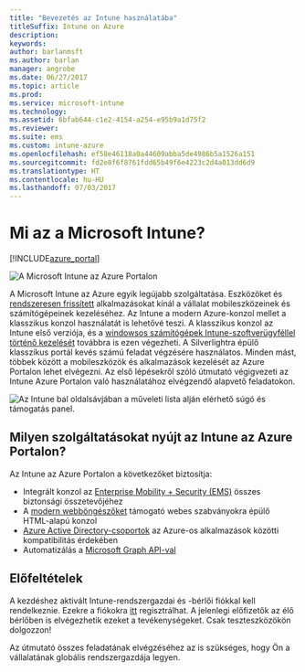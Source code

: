 ```yaml
---
title: "Bevezetés az Intune használatába"
titleSuffix: Intune on Azure
description: 
keywords: 
author: barlanmsft
ms.author: barlan
manager: angrobe
ms.date: 06/27/2017
ms.topic: article
ms.prod: 
ms.service: microsoft-intune
ms.technology: 
ms.assetid: 6bfab644-c1e2-4154-a254-e95b9a1d75f2
ms.reviewer: 
ms.suite: ems
ms.custom: intune-azure
ms.openlocfilehash: ef58e46118a0a44609abba5de4986b5a1526a151
ms.sourcegitcommit: fd2e8f6f8761fdd65b49f6e4223c2d4a013dd6d9
ms.translationtype: HT
ms.contentlocale: hu-HU
ms.lasthandoff: 07/03/2017
---
```

# <a name="what-is-microsoft-intune"></a>Mi az a Microsoft Intune?

[!INCLUDE[azure_portal](./includes/azure_portal.md)]

![A Microsoft Intune az Azure Portalon](./media/generic-intune-azure.png)

A Microsoft Intune az Azure egyik legújabb szolgáltatása. Eszközöket és [rendszeresen frissített](whats-new.md) alkalmazásokat kínál a vállalat mobileszközeinek és számítógépeinek kezeléséhez. Az Intune a modern Azure-konzol mellet a klasszikus konzol használatát is lehetővé teszi. A klasszikus konzol az Intune első verziója, és a [windowsos számítógépek Intune-szoftverügyféllel történő kezelését](/intune-classic/deploy-use/pc-management-comparison.md) továbbra is ezen végezheti. A Silverlightra épülő klasszikus portál kevés számú feladat végzésére használatos. Minden mást, többek között a mobileszközök és alkalmazások kezelését az Azure Portalon lehet elvégezni. Az első lépésekről szóló útmutató végigvezeti az Intune Azure Portalon való használatához elvégzendő alapvető feladatokon.

![Az Intune bal oldalsávjában a műveleti lista alján elérhető súgó és támogatás panel.](./media/intune-azure-help-support-closeup.png)

## <a name="what-does-intune-in-the-azure-portal-provide"></a>Milyen szolgáltatásokat nyújt az Intune az Azure Portalon?

Az Intune az Azure Portalon a következőket biztosítja:

* Integrált konzol az [Enterprise Mobility + Security (EMS)](https://docs.microsoft.com/enterprise-mobility-security) összes biztonsági összetevőjéhez
* A [modern webböngészőket](supported-devices-browsers.md) támogató webes szabványokra épülő HTML-alapú konzol
* [Azure Active Directory-csoportok](groups-get-started.md) az Azure-os alkalmazások közötti kompatibilitás érdekében
* Automatizálás a [Microsoft Graph API-val](intune-graph-apis.md)

## <a name="prerequisites"></a>Előfeltételek

A kezdéshez aktivált Intune-rendszergazdai és -bérlői fiókkal kell rendelkeznie. Ezekre a fiókokra [itt](https://portal.office.com/Signup/Signup.aspx?OfferId=40BE278A-DFD1-470a-9EF7-9F2596EA7FF9&dl=INTUNE_A&ali=1#0%20) regisztrálhat. A jelenlegi előfizetők az élő bérlőben is elvégezhetik ezeket a tevékenységeket. Csak teszteszközökön dolgozzon!

Az útmutató összes feladatának elvégzéséhez az is szükséges, hogy Ön a vállalatának globális rendszergazdája legyen.
